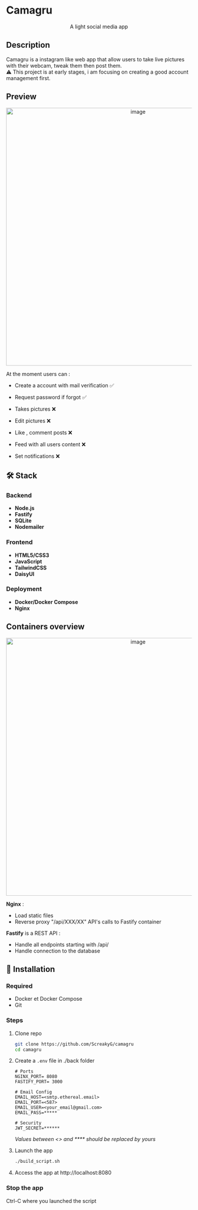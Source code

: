 # Camagru

<div align="center">
  <!-- <img src="./logo.png" alt="Camagru Logo" width="200"> -->
  <p>A light social media app</p>
</div>

## Description

Camagru is a instagram like web app that allow users to take live pictures with their webcam, tweak them then post them.
</br>
⚠️ This project is at early stages, i am focusing on creating a good account management first.


## Preview 
<div align="center">
  <img alt="image" src="https://github.com/user-attachments/assets/0afac1ab-6122-458e-a70f-5892cee0bb21" width=700 />
</div>

At the moment users can :
- Create a account with mail verification ✅
- Request password if forgot ✅

- Takes pictures ❌
- Edit pictures ❌
- Like , comment posts ❌
- Feed with all users content ❌
- Set notifications ❌

## 🛠️ Stack

### Backend
- **Node.js**
- **Fastify**
- **SQLite**
- **Nodemailer**

### Frontend
- **HTML5/CSS3**
- **JavaScript**
- **TailwindCSS**
- **DaisyUI**

### Deployment
- **Docker/Docker Compose**
- **Nginx**

## Containers overview

<div align="center">
  <img alt="image" src="https://github.com/user-attachments/assets/2d0f7b44-a8a6-418f-ad97-1f46e1a39be7" width=700/>
</div>

**Nginx** :
  - Load static files
  - Reverse proxy "/api/XXX/XX" API's calls to Fastify container

**Fastify** is a REST API :
  - Handle all endpoints starting with /api/
  - Handle connection to the database

## 🚀 Installation

### Required
- Docker et Docker Compose
- Git

### Steps

1. Clone repo
   ```bash
   git clone https://github.com/ScreakyG/camagru
   cd camagru
   ```

2. Create a `.env` file in ./back folder
   ```
   # Ports
   NGINX_PORT= 8080
   FASTIFY_PORT= 3000

   # Email Config
   EMAIL_HOST=<smtp.ethereal.email>
   EMAIL_PORT=<587>
   EMAIL_USER=<your_email@gmail.com>
   EMAIL_PASS=*****

   # Security
   JWT_SECRET=******
   ```
   _Values between <> and **** should be replaced by yours_

3. Launch the app
   ```bash
   ./build_script.sh
   ```

4. Access the app at http://localhost:8080

### Stop the app
Ctrl-C where you launched the script
